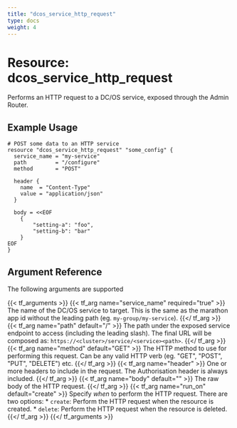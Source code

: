 ```yaml
---
title: "dcos_service_http_request"
type: docs
weight: 4
---
```


# Resource: dcos_service_http_request

Performs an HTTP request to a DC/OS service, exposed through the Admin Router.

## Example Usage
```hcl
# POST some data to an HTTP service 
resource "dcos_service_http_request" "some_config" {
  service_name = "my-service"
  path         = "/configure"
  method       = "POST"

  header {
    name  = "Content-Type"
    value = "application/json"
  }

  body = <<EOF
    {
        "setting-a": "foo",
        "setting-b": "bar"
    }
EOF
}
```

## Argument Reference
The following arguments are supported

{{< tf_arguments >}}
    {{< tf_arg name="service_name" required="true" >}}
        The name of the DC/OS service to target. This is the same as the marathon app id without the leading path (eg. `my-group/my-service`).
    {{</ tf_arg >}}
    {{< tf_arg name="path" default="/" >}}
        The path under the exposed service endpoint to access (including the leading slash). The final URL will be composed as: `https://<cluster>/service/<service><path>`.
    {{</ tf_arg >}}
    {{< tf_arg name="method" default="GET" >}}
        The HTTP method to use for performing this request. Can be any valid HTTP verb (eg. "GET", "POST", "PUT", "DELETE") etc.
    {{</ tf_arg >}}
    {{< tf_arg name="header" >}}
        One or more headers to include in the request. The Authorisation header is always included.
    {{</ tf_arg >}}
    {{< tf_arg name="body" default="" >}}
        The raw body of the HTTP request.
    {{</ tf_arg >}}
    {{< tf_arg name="run_on" default="create" >}}
        Specify *when* to perform the HTTP request. There are two options:
        * `create`: Perform the HTTP request when the resource is created.
        * `delete`: Perform the HTTP request when the resource is deleted.
    {{</ tf_arg >}}
{{</ tf_arguments >}}
